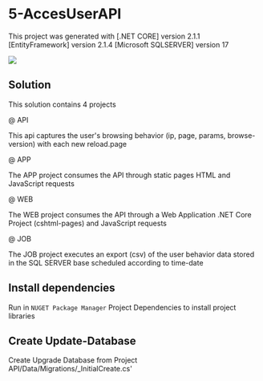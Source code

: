 # 5-AccesUserAPI

This project was generated with [.NET CORE] version 2.1.1 [EntityFramework] version 2.1.4 [Microsoft SQLSERVER] version 17

![](dev-doc/1viewT4.png)

## Solution
<p>This solution contains 4 projects<p>
  @ API
    <p>This api captures the user's browsing behavior (ip, page, params, browse-version) with each new reload.page<p>
  @ APP
    <p>The APP project consumes the API through static pages HTML and JavaScript requests<p>
  @ WEB
    <p>The WEB project consumes the API through a Web Application .NET Core Project (cshtml-pages) and JavaScript requests<p>
  @ JOB
    <p>The JOB project executes an export (csv) of the user behavior data stored in the SQL SERVER base scheduled according to time-date<p>

## Install dependencies

Run in `NUGET Package Manager` Project Dependencies to install project libraries

## Create Update-Database

Create Upgrade Database from Project API/Data/Migrations/_InitialCreate.cs'

